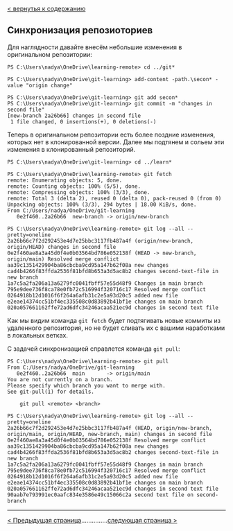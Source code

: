 [< вернутья к содержанию](./readme.md)

## Синхронизация репозиоториев

Для наглядности давайте внесём небольшие изменения в оригинальном репозитории:

```
PS C:\Users\nadya\OneDrive\learning-remote> cd ../git*

PS C:\Users\nadya\OneDrive\git-learning> add-content -path.\secon* -value "origin change"

PS C:\Users\nadya\OneDrive\git-learning> git add secon*
PS C:\Users\nadya\OneDrive\git-learning> git commit -m "changes in second file"
[new-branch 2a26b66] changes in second file
 1 file changed, 0 insertions(+), 0 deletions(-)
```

Теперь в оригинальном репозитории есть более поздние изменения, которых нет в клонированной версии. Далее мы подтянем и сольем эти изменения в клонированный репозиторий.

```
PS C:\Users\nadya\OneDrive\git-learning> cd ../learn*

PS C:\Users\nadya\OneDrive\learning-remote> git fetch
remote: Enumerating objects: 5, done.
remote: Counting objects: 100% (5/5), done.
remote: Compressing objects: 100% (3/3), done.
remote: Total 3 (delta 2), reused 0 (delta 0), pack-reused 0 (from 0)
Unpacking objects: 100% (3/3), 294 bytes | 18.00 KiB/s, done.
From C:/Users/nadya/OneDrive/git-learning
   0e2f460..2a26b66  new-branch -> origin/new-branch

PS C:\Users\nadya\OneDrive\learning-remote> git log --all --pretty=oneline
2a26b66c7f2d292453e4d7e25bbc3117fb487a4f (origin/new-branch, origin/HEAD) changes in second file
0e2f460ae8a3a45d0f4e0b03564bd786e052138f (HEAD -> new-branch, origin/main) Resolved merge conflict
aa39c1351429904ba86cbcba9cd95a147b62f08a new changes
cad4b4266f83ffda2536f81bfd8b653a3d5ac8b2 changes second-text-file in new branch
1a7c5a2fa206a13a6279fc0041fbff57e55d48f9 Changes in main branch
795e9dee736f8ca78e0fb72c516994f320716c17 Resolved merge conflict
0264918b12d1016f6f264a6afb31c2e5a93d20c5 added new file
e2eae14374cc51bf4ec335508c0d83892b41bf1e changes on main branch
020a057661162ffe72ad6dfc34246acaa521ec9d changes in second text file
```

Как мы видим команда `git fetch` будет подтягивать новые коммиты из удаленного репозитория, но не будет сливать их с вашими наработками в локальных ветках.

С задачей синхронизацией справлется команда `git pull`:

```
PS C:\Users\nadya\OneDrive\learning-remote> git pull
From C:/Users/nadya/OneDrive/git-learning
   0e2f460..2a26b66  main       -> origin/main
You are not currently on a branch.
Please specify which branch you want to merge with.
See git-pull(1) for details.

    git pull <remote> <branch>

PS C:\Users\nadya\OneDrive\learning-remote> git log --all --pretty=oneline
2a26b66c7f2d292453e4d7e25bbc3117fb487a4f (HEAD, origin/new-branch, origin/main, origin/HEAD, new-branch, main) changes in second file
0e2f460ae8a3a45d0f4e0b03564bd786e052138f Resolved merge conflict
aa39c1351429904ba86cbcba9cd95a147b62f08a new changes
cad4b4266f83ffda2536f81bfd8b653a3d5ac8b2 changes second-text-file in new branch
1a7c5a2fa206a13a6279fc0041fbff57e55d48f9 Changes in main branch
795e9dee736f8ca78e0fb72c516994f320716c17 Resolved merge conflict
0264918b12d1016f6f264a6afb31c2e5a93d20c5 added new file
e2eae14374cc51bf4ec335508c0d83892b41bf1e changes on main branch
020a057661162ffe72ad6dfc34246acaa521ec9d changes in second text file
90aab7e793991ec0aafc834e3586e49c15066c2a second text file on second-branch
```

---

[< Предыдущая страница](./17-clone-repo.md)...............[следующая страница >](./19-github-repo.md)
